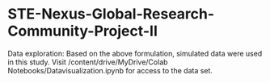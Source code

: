 # STE-Nexus-Global-Research-Community-Project-II

Data exploration: Based on the above formulation, simulated data were used in this study.
Visit /content/drive/MyDrive/Colab Notebooks/Datavisualization.ipynb for access to the data set.
